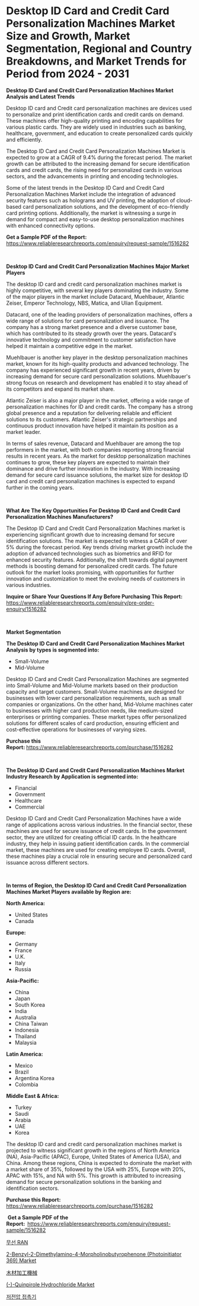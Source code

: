 <p><h1>Desktop ID Card and Credit Card Personalization Machines Market Size and Growth, Market Segmentation, Regional and Country Breakdowns, and Market Trends for Period from 2024 -  2031</h1></p><p><strong>Desktop ID Card and Credit Card Personalization Machines Market Analysis and Latest Trends</strong></p>
<p><p>Desktop ID card and Credit card personalization machines are devices used to personalize and print identification cards and credit cards on demand. These machines offer high-quality printing and encoding capabilities for various plastic cards. They are widely used in industries such as banking, healthcare, government, and education to create personalized cards quickly and efficiently.</p><p>The Desktop ID Card and Credit Card Personalization Machines Market is expected to grow at a CAGR of 9.4% during the forecast period. The market growth can be attributed to the increasing demand for secure identification cards and credit cards, the rising need for personalized cards in various sectors, and the advancements in printing and encoding technologies. </p><p>Some of the latest trends in the Desktop ID Card and Credit Card Personalization Machines Market include the integration of advanced security features such as holograms and UV printing, the adoption of cloud-based card personalization solutions, and the development of eco-friendly card printing options. Additionally, the market is witnessing a surge in demand for compact and easy-to-use desktop personalization machines with enhanced connectivity options.</p></p>
<p><strong>Get a Sample PDF of the Report:&nbsp;</strong> <a href="https://www.reliableresearchreports.com/enquiry/request-sample/1516282">https://www.reliableresearchreports.com/enquiry/request-sample/1516282</a></p>
<p>&nbsp;</p>
<p><strong>Desktop ID Card and Credit Card Personalization Machines Major Market Players</strong></p>
<p><p>The desktop ID card and credit card personalization machines market is highly competitive, with several key players dominating the industry. Some of the major players in the market include Datacard, Muehlbauer, Atlantic Zeiser, Emperor Technology, NBS, Matica, and Ulian Equipment.</p><p>Datacard, one of the leading providers of personalization machines, offers a wide range of solutions for card personalization and issuance. The company has a strong market presence and a diverse customer base, which has contributed to its steady growth over the years. Datacard's innovative technology and commitment to customer satisfaction have helped it maintain a competitive edge in the market.</p><p>Muehlbauer is another key player in the desktop personalization machines market, known for its high-quality products and advanced technology. The company has experienced significant growth in recent years, driven by increasing demand for secure card personalization solutions. Muehlbauer's strong focus on research and development has enabled it to stay ahead of its competitors and expand its market share.</p><p>Atlantic Zeiser is also a major player in the market, offering a wide range of personalization machines for ID and credit cards. The company has a strong global presence and a reputation for delivering reliable and efficient solutions to its customers. Atlantic Zeiser's strategic partnerships and continuous product innovation have helped it maintain its position as a market leader.</p><p>In terms of sales revenue, Datacard and Muehlbauer are among the top performers in the market, with both companies reporting strong financial results in recent years. As the market for desktop personalization machines continues to grow, these key players are expected to maintain their dominance and drive further innovation in the industry. With increasing demand for secure card issuance solutions, the market size for desktop ID card and credit card personalization machines is expected to expand further in the coming years.</p></p>
<p>&nbsp;</p>
<p><strong>What Are The Key Opportunities For Desktop ID Card and Credit Card Personalization Machines Manufacturers?</strong></p>
<p><p>The Desktop ID Card and Credit Card Personalization Machines market is experiencing significant growth due to increasing demand for secure identification solutions. The market is expected to witness a CAGR of over 5% during the forecast period. Key trends driving market growth include the adoption of advanced technologies such as biometrics and RFID for enhanced security features. Additionally, the shift towards digital payment methods is boosting demand for personalized credit cards. The future outlook for the market looks promising, with opportunities for further innovation and customization to meet the evolving needs of customers in various industries.</p></p>
<p><strong>Inquire or Share Your Questions If Any Before Purchasing This Report:</strong> <a href="https://www.reliableresearchreports.com/enquiry/pre-order-enquiry/1516282">https://www.reliableresearchreports.com/enquiry/pre-order-enquiry/1516282</a></p>
<p>&nbsp;</p>
<p><strong>Market Segmentation</strong></p>
<p><strong>The Desktop ID Card and Credit Card Personalization Machines Market Analysis by types is segmented into:</strong></p>
<p><ul><li>Small-Volume</li><li>Mid-Volume</li></ul></p>
<p><p>Desktop ID Card and Credit Card Personalization Machines are segmented into Small-Volume and Mid-Volume markets based on their production capacity and target customers. Small-Volume machines are designed for businesses with lower card personalization requirements, such as small companies or organizations. On the other hand, Mid-Volume machines cater to businesses with higher card production needs, like medium-sized enterprises or printing companies. These market types offer personalized solutions for different scales of card production, ensuring efficient and cost-effective operations for businesses of varying sizes.</p></p>
<p><strong>Purchase this Report:&nbsp;</strong><a href="https://www.reliableresearchreports.com/purchase/1516282">https://www.reliableresearchreports.com/purchase/1516282</a></p>
<p>&nbsp;</p>
<p><strong>The Desktop ID Card and Credit Card Personalization Machines Market Industry Research by Application is segmented into:</strong></p>
<p><ul><li>Financial</li><li>Government</li><li>Healthcare</li><li>Commercial</li></ul></p>
<p><p>Desktop ID Card and Credit Card Personalization Machines have a wide range of applications across various industries. In the financial sector, these machines are used for secure issuance of credit cards. In the government sector, they are utilized for creating official ID cards. In the healthcare industry, they help in issuing patient identification cards. In the commercial market, these machines are used for creating employee ID cards. Overall, these machines play a crucial role in ensuring secure and personalized card issuance across different sectors.</p></p>
<p>&nbsp;</p>
<p><strong>In terms of Region, the Desktop ID Card and Credit Card Personalization Machines Market Players available by Region are:</strong></p>
<p>
    <p> <strong> North America: </strong>
        <ul>
            <li>United States</li>
            <li>Canada</li>
        </ul>
        </p> 
    <p> <strong> Europe: </strong>
        <ul>
            <li>Germany</li>
            <li>France</li>
            <li>U.K.</li>
            <li>Italy</li>
            <li>Russia</li>
        </ul>
        </p> 
    <p> <strong> Asia-Pacific: </strong>
        <ul>
            <li>China</li>
            <li>Japan</li>
            <li>South Korea</li>
            <li>India</li>
            <li>Australia</li>
            <li>China Taiwan</li>
            <li>Indonesia</li>
            <li>Thailand</li>
            <li>Malaysia</li>
        </ul>
        </p> 
    <p> <strong> Latin America: </strong>
        <ul>
            <li>Mexico</li>
            <li>Brazil</li>
            <li>Argentina Korea</li>
            <li>Colombia</li>
        </ul>
        </p> 
    <p> <strong> Middle East & Africa: </strong>
        <ul>
            <li>Turkey</li>
            <li>Saudi</li>
            <li>Arabia</li>
            <li>UAE</li>
            <li>Korea</li>
        </ul>
    </p>
    </p>
<p><p>The desktop ID card and credit card personalization machines market is projected to witness significant growth in the regions of North America (NA), Asia-Pacific (APAC), Europe, United States of America (USA), and China. Among these regions, China is expected to dominate the market with a market share of 35%, followed by the USA with 25%, Europe with 20%, APAC with 15%, and NA with 5%. This growth is attributed to increasing demand for secure personalization solutions in the banking and identification sectors.</p></p>
<p><strong>Purchase this Report: </strong><a href="https://www.reliableresearchreports.com/purchase/1516282">https://www.reliableresearchreports.com/purchase/1516282</a></p>
<p>&nbsp;<strong>Get a Sample PDF of the Report:&nbsp;&nbsp;</strong><a href="https://www.reliableresearchreports.com/enquiry/request-sample/1516282">https://www.reliableresearchreports.com/enquiry/request-sample/1516282</a></p>
<p><strong></strong></p>
<p><p><a href="https://medium.com/@brenzgnarento/%EB%AC%B4%EC%84%A0-ran-%EC%8B%9C%EC%9E%A5-%EC%9C%A0%ED%98%95-%EC%9D%91%EC%9A%A9-%EB%B0%8F-%EC%A7%80%EB%A6%AC%EC%97%90-%EB%94%B0%EB%A5%B8-%ED%8F%AC%EA%B4%84%EC%A0%81%EC%9D%B8-%ED%8F%89%EA%B0%80-81e590dd4bc2">무선 RAN</a></p><p><a href="https://view.publitas.com/reportprime-1/2-benzyl-2-dimethylamino-4-morpholinobutyrophenone-photoinitiator-369-market-share-market-new-trends-analysis-report-by-type-by-application-by-end-use-by-region-and-segment-forecasts-2024-2031/">2-Benzyl-2-Dimethylamino-4-Morpholinobutyrophenone (Photoinitiator 369) Market</a></p><p><a href="https://medium.com/@eusebiomante/%E6%9C%A8%E6%9D%90%E5%8A%A0%E5%B7%A5%E6%A9%9F%E6%A2%B0%E5%B8%82%E5%A0%B4-2031%E5%B9%B4%E3%81%BE%E3%81%A7%E3%81%AE%E6%88%90%E5%8A%9F%E3%81%97%E3%81%9F%E3%83%93%E3%82%B8%E3%83%8D%E3%82%B9%E6%88%A6%E7%95%A5%E3%81%AE%E9%8D%B5-4328dff07794">木材加工機械</a></p><p><a href="https://github.com/juniordelafrance/Market-Research-Report-List-2/blob/main/quinpirole-hydrochloride-market.md">(-)-Quinpirole Hydrochloride Market</a></p><p><a href="https://medium.com/@cesarytupaucek566/%EC%A0%80%EC%A0%84%EC%95%95-%EC%BD%98%ED%83%9D%ED%84%B0-%EC%8B%9C%EC%9E%A5-%EC%A1%B0%EC%82%AC-%EB%B3%B4%EA%B3%A0%EC%84%9C-%EA%B7%B8-%EC%97%AD%EC%82%AC-%EB%B0%8F-2024%EB%85%84%EB%B6%80%ED%84%B0-2031%EB%85%84%EA%B9%8C%EC%A7%80%EC%9D%98-%EC%98%88%EC%B8%A1-ccfb9a1ca1ae">저전압 접촉기</a></p></p>